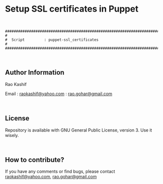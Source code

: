 # Setup SSL certificates in Puppet
<br>

```
###############################################################################
#
#  Script         : puppet-ssl_certificates
#
###############################################################################
```
<br>

Author Information
------------------

Rao Kashif

Email : raokashif@yahoo.com
      : rao.gohar@gmail.com

<br>

License
------------------
Repository is available with GNU General Public License, version 3. Use it wisely.


<br>

How to contribute?
------------------
If you have any comments or find bugs, please contact raokashif@yahoo.com, rao.gohar@gmail.com
